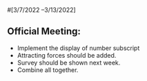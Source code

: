 #[3/7/2022 –3/13/2022]
## Official Meeting:
- Implement the display of number subscript
- Attracting forces should be added.
- Survey should be shown next week.
- Combine all together.
